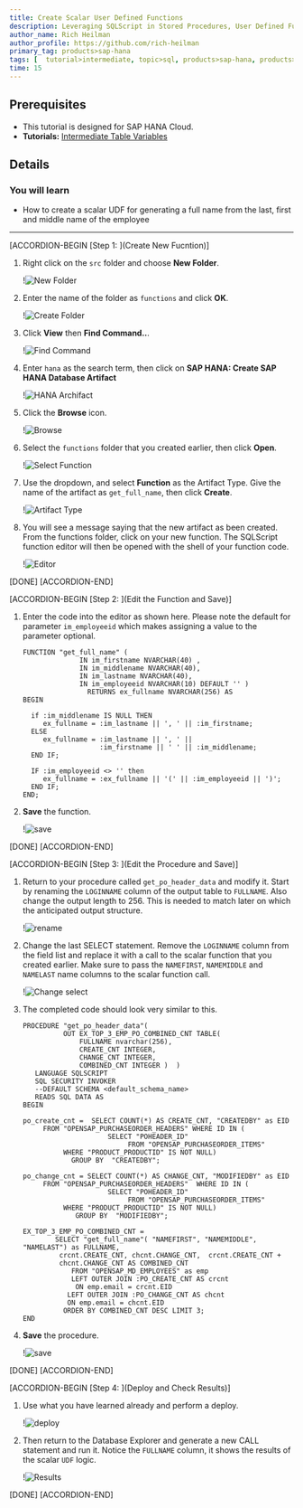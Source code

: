 ```yaml
---
title: Create Scalar User Defined Functions
description: Leveraging SQLScript in Stored Procedures, User Defined Functions, and User Defined Libraries
author_name: Rich Heilman
author_profile: https://github.com/rich-heilman
primary_tag: products>sap-hana
tags: [  tutorial>intermediate, topic>sql, products>sap-hana, products>sap-hana-cloud, products>sap-business-application-studio]   
time: 15
---
```


## Prerequisites
- This tutorial is designed for SAP HANA Cloud.
- **Tutorials:**  [Intermediate Table Variables](hana-cloud-sqlscript-table-var)

## Details
### You will learn  
- How to create a scalar UDF for generating a full name from the last, first and middle name of the employee

---

[ACCORDION-BEGIN [Step 1: ](Create New Fucntion)]

1. Right click on the `src` folder and choose **New Folder**.

    !![New Folder](1_1.png)

2. Enter the name of the folder as `functions` and click **OK**.

    !![Create Folder](1_2.png)

3. Click **View** then  **Find Command..**.

    !![Find Command](1_3.png)

4. Enter `hana` as the search term, then click on **SAP HANA: Create SAP HANA Database Artifact**

    !![HANA Archifact](1_4.png)

5. Click the **Browse** icon.

    !![Browse](1_5.png)

6. Select the `functions` folder that you created earlier, then click **Open**.

    !![Select Function](1_6.png)

7. Use the dropdown, and select **Function** as the Artifact Type. Give the name of the artifact as  `get_full_name`, then click **Create**.

    !![Artifact Type](1_7.png)

8. You will see a message saying that the new artifact as been created. From the functions folder, click on your new function. The SQLScript function editor will then be opened with the shell of your function code.

    !![Editor](1_8.png)

[DONE]
[ACCORDION-END]

[ACCORDION-BEGIN [Step 2: ](Edit the Function and Save)]

1. Enter the code into the editor as shown here.  Please note the default for parameter `im_employeeid` which makes assigning a value to the parameter optional.

    ```SQLCRIPT
    FUNCTION "get_full_name" (
                  IN im_firstname NVARCHAR(40) ,
                  IN im_middlename NVARCHAR(40),
                  IN im_lastname NVARCHAR(40),
                  IN im_employeeid NVARCHAR(10) DEFAULT '' )
        			RETURNS ex_fullname NVARCHAR(256) AS
    BEGIN

      if :im_middlename IS NULL THEN
         ex_fullname = :im_lastname || ', ' || :im_firstname;
      ELSE
         ex_fullname = :im_lastname || ', ' ||
                       :im_firstname || ' ' || :im_middlename;
      END IF;

      IF :im_employeeid <> '' then
         ex_fullname = :ex_fullname || '(' || :im_employeeid || ')';
      END IF;
    END;
    ```

2. **Save** the function.

    !![save](2_1.png)


[DONE]
[ACCORDION-END]

[ACCORDION-BEGIN [Step 3: ](Edit the Procedure and Save)]

1. Return to your procedure called `get_po_header_data` and modify it. Start by renaming the `LOGINNAME` column of the output table to `FULLNAME`. Also change the output length to 256. This is needed to match later on which the anticipated output structure.

    !![rename](3_1.png)

2. Change the last SELECT statement.  Remove the `LOGINNAME` column from the field list and replace it with a call to the scalar function that you created earlier.  Make sure to pass the `NAMEFIRST`, `NAMEMIDDLE` and `NAMELAST` name columns to the scalar function call.

    !![Change select](3_2.png)

3. The completed code should look very similar to this.

    ```SQLCRIPT
    PROCEDURE "get_po_header_data"(
              OUT EX_TOP_3_EMP_PO_COMBINED_CNT TABLE(
                  FULLNAME nvarchar(256),
                  CREATE_CNT INTEGER,
                  CHANGE_CNT INTEGER,
                  COMBINED_CNT INTEGER )  )
       LANGUAGE SQLSCRIPT
       SQL SECURITY INVOKER
       --DEFAULT SCHEMA <default_schema_name>
       READS SQL DATA AS
    BEGIN

    po_create_cnt =  SELECT COUNT(*) AS CREATE_CNT, "CREATEDBY" as EID
         FROM "OPENSAP_PURCHASEORDER_HEADERS" WHERE ID IN (
                         SELECT "POHEADER_ID"
                              FROM "OPENSAP_PURCHASEORDER_ITEMS"
              WHERE "PRODUCT_PRODUCTID" IS NOT NULL)
                GROUP BY  "CREATEDBY";

    po_change_cnt = SELECT COUNT(*) AS CHANGE_CNT, "MODIFIEDBY" as EID
         FROM "OPENSAP_PURCHASEORDER_HEADERS"  WHERE ID IN (
                         SELECT "POHEADER_ID"
                              FROM "OPENSAP_PURCHASEORDER_ITEMS"
              WHERE "PRODUCT_PRODUCTID" IS NOT NULL)
                 GROUP BY  "MODIFIEDBY";

    EX_TOP_3_EMP_PO_COMBINED_CNT =
            SELECT "get_full_name"( "NAMEFIRST", "NAMEMIDDLE", "NAMELAST") as FULLNAME,
             crcnt.CREATE_CNT, chcnt.CHANGE_CNT,  crcnt.CREATE_CNT +
             chcnt.CHANGE_CNT AS COMBINED_CNT
                FROM "OPENSAP_MD_EMPLOYEES" as emp
                LEFT OUTER JOIN :PO_CREATE_CNT AS crcnt
                 ON emp.email = crcnt.EID
               LEFT OUTER JOIN :PO_CHANGE_CNT AS chcnt
               ON emp.email = chcnt.EID
              ORDER BY COMBINED_CNT DESC LIMIT 3;
    END
    ```

4. **Save** the procedure.

    !![save](3_3.png)

[DONE]
[ACCORDION-END]

[ACCORDION-BEGIN [Step 4: ](Deploy and Check Results)]

1. Use what you have learned already and perform a deploy.

    !![deploy](4_1.png)

2. Then return to the Database Explorer and generate a new CALL statement and run it. Notice the `FULLNAME` column, it shows the results of the scalar `UDF` logic.

    !![Results](4_2.png)

[DONE]
[ACCORDION-END]
